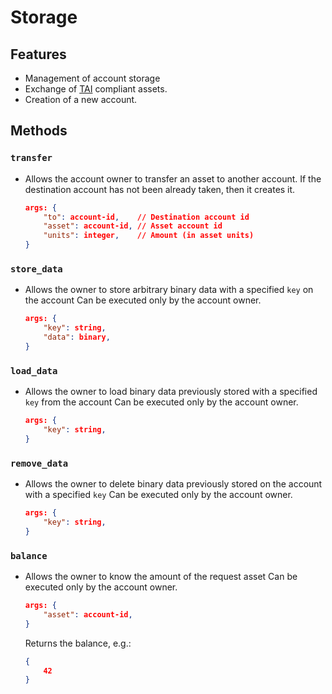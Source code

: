 Storage
===

## Features

- Management of account storage
- Exchange of [TAI](Misc/Trinci-Application-Interface.md) compliant assets.
- Creation of a new account.

## Methods

### `transfer`

- Allows the account owner to transfer an asset to another account.
  If the destination account has not been already taken, then it creates it.

  ```json
  args: {
      "to": account-id,    // Destination account id
      "asset": account-id, // Asset account id
      "units": integer,    // Amount (in asset units)
  }
  ```

### `store_data`

- Allows the owner to store arbitrary binary data with a specified `key` on the account
  Can be executed only by the account owner.

  ```json
  args: {
      "key": string,
      "data": binary,
  }
  ```

### `load_data`

- Allows the owner to load binary data previously stored with a specified `key` from the account
  Can be executed only by the account owner.

  ```json
  args: {
      "key": string,
  }
  ```

### `remove_data`

- Allows the owner to delete binary data previously stored on the account with a specified `key`
  Can be executed only by the account owner.

  ```json
  args: {
      "key": string,
  }
  ```

### `balance`

- Allows the owner to know the amount of the request asset
  Can be executed only by the account owner.

  ```json
  args: {
      "asset": account-id,
  }
  ```

  Returns the balance, e.g.:

  ```json
  {
      42
  }
  ```
